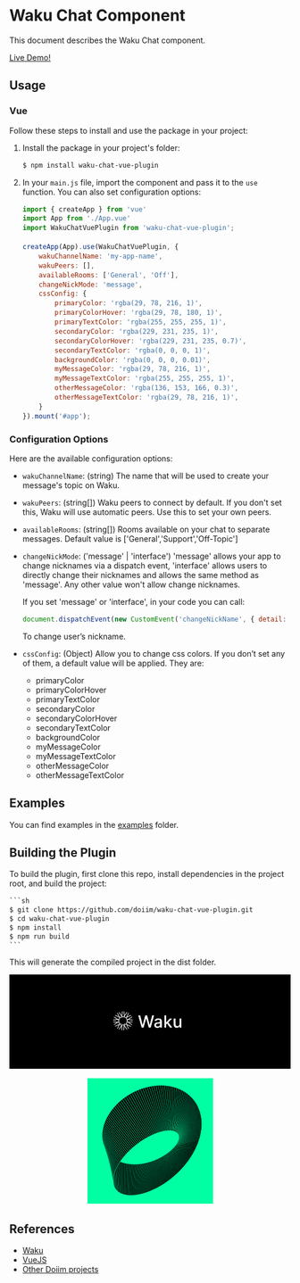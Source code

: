 # Waku Chat Component

This document describes the Waku Chat component.

[Live Demo!](https://doiim.github.io/waku-chat-vue-plugin/examples/vue-example/)

## Usage

### Vue

Follow these steps to install and use the package in your project:

1. Install the package in your project's folder:

    ```sh
    $ npm install waku-chat-vue-plugin 
    ```

2. In your `main.js` file, import the component and pass it to the `use` function. You can also set configuration options:

    ```js
    import { createApp } from 'vue'
    import App from './App.vue'
    import WakuChatVuePlugin from 'waku-chat-vue-plugin';

    createApp(App).use(WakuChatVuePlugin, {
        wakuChannelName: 'my-app-name',
        wakuPeers: [],
        availableRooms: ['General', 'Off'],
        changeNickMode: 'message',
        cssConfig: {
            primaryColor: 'rgba(29, 78, 216, 1)',
            primaryColorHover: 'rgba(29, 78, 180, 1)',
            primaryTextColor: 'rgba(255, 255, 255, 1)',
            secondaryColor: 'rgba(229, 231, 235, 1)',
            secondaryColorHover: 'rgba(229, 231, 235, 0.7)',
            secondaryTextColor: 'rgba(0, 0, 0, 1)',
            backgroundColor: 'rgba(0, 0, 0, 0.01)',
            myMessageColor: 'rgba(29, 78, 216, 1)',
            myMessageTextColor: 'rgba(255, 255, 255, 1)',
            otherMessageColor: 'rgba(136, 153, 166, 0.3)',
            otherMessageTextColor: 'rgba(29, 78, 216, 1)',
        }
    }).mount('#app');
    ```

### Configuration Options

Here are the available configuration options:

- `wakuChannelName`: (string) The name that will be used to create your message's topic on Waku.
- `wakuPeers`: (string[]) Waku peers to connect by default. If you don't set this, Waku will use automatic peers. Use this to set your own peers.
- `availableRooms`: (string[]) Rooms available on your chat to separate messages. Default value is ['General','Support','Off-Topic']
- `changeNickMode`: ('message' | 'interface') 'message' allows your app to change nicknames via a dispatch event, 'interface' allows users to directly change their nicknames and allows the same method as 'message'. Any other value won't allow change nicknames.

    If you set 'message' or 'interface', in your code you can call:
    ```js
    document.dispatchEvent(new CustomEvent('changeNickName', { detail: '_newNickNameHere' }));

    ```
    To change user’s nickname.

- `cssConfig`: (Object) Allow you to change css colors. If you don’t set any of them, a default value will be applied. They are:
    * primaryColor
    * primaryColorHover
    * primaryTextColor
    * secondaryColor
    * secondaryColorHover
    * secondaryTextColor
    * backgroundColor
    * myMessageColor
    * myMessageTextColor
    * otherMessageColor
    * otherMessageTextColor

## Examples
You can find examples in the [examples](https://github.com/doiim/waku-chat-vue-plugin/tree/main/examples) folder.

## Building the Plugin
To build the plugin, first clone this repo, install dependencies in the project root, and build the project:

    ```sh
    $ git clone https://github.com/doiim/waku-chat-vue-plugin.git
    $ cd waku-chat-vue-plugin
    $ npm install
    $ npm run build
    ```

This will generate the compiled project in the dist folder.

![Waku Logo](https://github.com/doiim/waku-chat-vue-plugin/blob/main/assets/waku.png)

<p align="center">
    <img src="https://github.com/doiim/waku-chat-vue-plugin/blob/main/assets/doiim.png" alt="Doiim Logo">
</p>

## References

- [Waku](https://github.com/waku-org/awesome-waku)
- [VueJS](https://vuejs.org/)
- [Other Doiim projects](https://github.com/doiim)